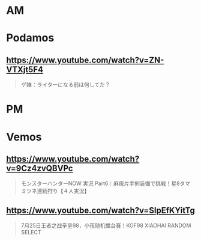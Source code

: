 # AM
# Podamos

## https://www.youtube.com/watch?v=ZN-VTXjt5F4

> ゲ雑：ライターになる前は何してた？ 

# PM
# Vemos

## https://www.youtube.com/watch?v=9Cz4zvQBVPc

>  モンスターハンターNOW 実況 Part6｜麻痺片手剣装備で挑戦！星8タマミツネ連続狩り【４人実況】

## https://www.youtube.com/watch?v=SlpEfKYitTg 

> 7月25日王者之战拳皇98，小孩随机擂台赛！KOF98 XIAOHAI RANDOM SELECT 
